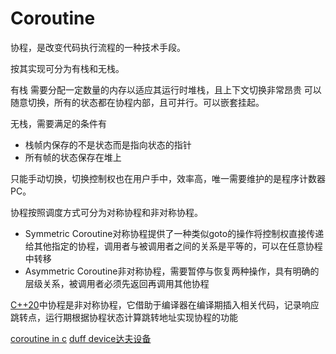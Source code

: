 # Coroutine

协程，是改变代码执行流程的一种技术手段。

按其实现可分为有栈和无栈。

有栈
需要分配一定数量的内存以适应其运行时堆栈，且上下文切换非常昂贵
可以随意切换，所有的状态都在协程内部，且可并行。可以嵌套挂起。


无栈，需要满足的条件有
- 栈帧内保存的不是状态而是指向状态的指针
- 所有帧的状态保存在堆上

只能手动切换，切换控制权也在用户手中，效率高，唯一需要维护的是程序计数器PC。


协程按照调度方式可分为对称协程和非对称协程。
- Symmetric Coroutine对称协程提供了一种类似goto的操作将控制权直接传递给其他指定的协程，调用者与被调用者之间的关系是平等的，可以在任意协程中转移
- Asymmetric Coroutine非对称协程，需要暂停与恢复两种操作，具有明确的层级关系，被调用者必须先返回再调用其他协程

[C++20](https://en.cppreference.com/w/cpp/language/coroutines)中协程是非对称协程，它借助于编译器在编译期插入相关代码，记录响应跳转点，运行期根据协程状态计算跳转地址实现协程的功能

[coroutine in c](https://mthli.xyz/coroutines-in-c/)
[duff device达夫设备](https://mthli.xyz/duff-device/)